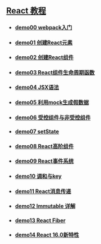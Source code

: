 ## [React 教程](https://github.com/Marco2333/react-demo)

- #### __[demo00 webpack入门](https://github.com/liuxuanhai/react-demo/tree/master/demo/demo00%20webpack)__

- #### __[demo01 创建React元素](https://github.com/liuxuanhai/react-demo/tree/master/demo/demo01%20React%20%E5%85%83%E7%B4%A0)__

- #### __[demo02 创建React组件](https://github.com/liuxuanhai/react-demo/tree/master/demo/demo02%20React%20%E7%BB%84%E4%BB%B6)__

- #### __[demo03 React组件生命周期函数](https://github.com/liuxuanhai/react-demo/tree/master/demo/demo03%20%E7%94%9F%E5%91%BD%E5%91%A8%E6%9C%9F)__

- #### __[demo04 JSX语法](https://github.com/liuxuanhai/react-demo/tree/master/demo/demo04%20JSX)__

- #### __[demo05 利用mock生成假数据](https://github.com/liuxuanhai/react-demo/tree/master/demo/demo05%20mock)__

- #### __[demo06 受控组件与非受控组件](https://github.com/liuxuanhai/react-demo/tree/master/demo/demo06%20(%E9%9D%9E)%E5%8F%97%E6%8E%A7%E7%BB%84%E4%BB%B6)__

- #### __[demo07 setState](https://github.com/liuxuanhai/react-demo/tree/master/demo/demo07%20setState)__

- #### __[demo08 React高阶组件](https://github.com/liuxuanhai/react-demo/tree/master/demo/demo08%20%E9%AB%98%E9%98%B6%E7%BB%84%E4%BB%B6)__

- #### __[demo09 React事件系统](https://github.com/liuxuanhai/react-demo/tree/master/demo/demo09%20%E4%BA%8B%E4%BB%B6%E7%B3%BB%E7%BB%9F)__

- #### __[demo10 调和与key](https://github.com/liuxuanhai/react-demo/tree/master/demo/demo10%20%E8%B0%83%E5%92%8C%E4%B8%8Ekey)__

- #### __[demo11 React消息传递](https://github.com/liuxuanhai/react-demo/tree/master/demo/demo11%20%E6%B6%88%E6%81%AF%E4%BC%A0%E9%80%92)__

- #### __[demo12 Immutable 详解](https://github.com/liuxuanhai/react-demo/tree/master/demo/demo12%20Immutable)__

- #### __[demo13 React Fiber](https://github.com/liuxuanhai/react-demo/tree/master/demo/demo13%20Fiber)__

- #### __[demo14 React 16.0新特性](https://github.com/liuxuanhai/react-demo/tree/master/demo/demo14%20React16.0)__

